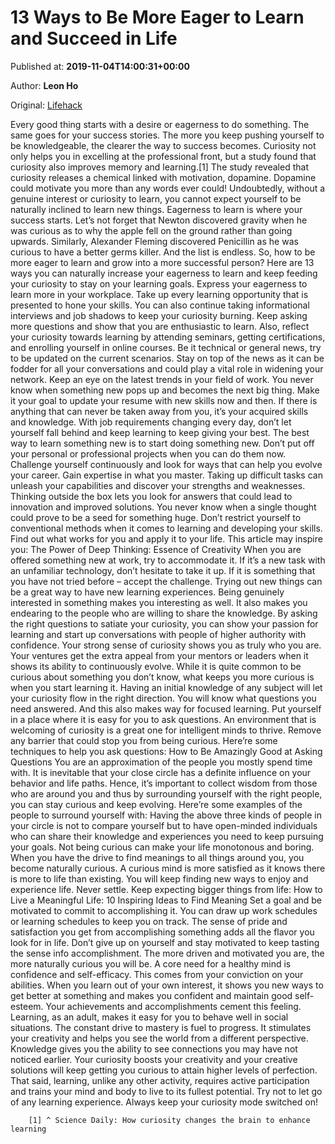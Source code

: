 
# 13 Ways to Be More Eager to Learn and Succeed in Life

Published at: **2019-11-04T14:00:31+00:00**

Author: **Leon Ho**

Original: [Lifehack](https://www.lifehack.org/854928/eager-to-learn)

Every good thing starts with a desire or eagerness to do something. The same goes for your success stories. The more you keep pushing yourself to be knowledgeable, the clearer the way to success becomes.
Curiosity not only helps you in excelling at the professional front, but a study found that curiosity also improves memory and learning.[1] The study revealed that curiosity releases a chemical linked with motivation, dopamine. Dopamine could motivate you more than any words ever could!
Undoubtedly, without a genuine interest or curiosity to learn, you cannot expect yourself to be naturally inclined to learn new things. Eagerness to learn is where your success starts. Let’s not forget that Newton discovered gravity when he was curious as to why the apple fell on the ground rather than going upwards. Similarly, Alexander Fleming discovered Penicillin as he was curious to have a better germs killer. And the list is endless.
So, how to be more eager to learn and grow into a more successful person?
Here are 13 ways you can naturally increase your eagerness to learn and keep feeding your curiosity to stay on your learning goals.
Express your eagerness to learn more in your workplace. Take up every learning opportunity that is presented to hone your skills. You can also continue taking informational interviews and job shadows to keep your curiosity burning. Keep asking more questions and show that you are enthusiastic to learn.
Also, reflect your curiosity towards learning by attending seminars, getting certifications, and enrolling yourself in online courses.
Be it technical or general news, try to be updated on the current scenarios. Stay on top of the news as it can be fodder for all your conversations and could play a vital role in widening your network.
Keep an eye on the latest trends in your field of work. You never know when something new pops up and becomes the next big thing.
Make it your goal to update your resume with new skills now and then. If there is anything that can never be taken away from you, it’s your acquired skills and knowledge. With job requirements changing every day, don’t let yourself fall behind and keep learning to keep giving your best.
The best way to learn something new is to start doing something new. Don’t put off your personal or professional projects when you can do them now.
Challenge yourself continuously and look for ways that can help you evolve your career. Gain expertise in what you master. Taking up difficult tasks can unleash your capabilities and discover your strengths and weaknesses.
Thinking outside the box lets you look for answers that could lead to innovation and improved solutions. You never know when a single thought could prove to be a seed for something huge.
Don’t restrict yourself to conventional methods when it comes to learning and developing your skills. Find out what works for you and apply it to your life. This article may inspire you: The Power of Deep Thinking: Essence of Creativity
When you are offered something new at work, try to accommodate it. If it’s a new task with an unfamiliar technology, don’t hesitate to take it up. If it is something that you have not tried before – accept the challenge.
Trying out new things can be a great way to have new learning experiences.
Being genuinely interested in something makes you interesting as well. It also makes you endearing to the people who are willing to share the knowledge.
By asking the right questions to satiate your curiosity, you can show your passion for learning and start up conversations with people of higher authority with confidence.
Your strong sense of curiosity shows you as truly who you are. Your ventures get the extra appeal from your mentors or leaders when it shows its ability to continuously evolve.
While it is quite common to be curious about something you don’t know, what keeps you more curious is when you start learning it. Having an initial knowledge of any subject will let your curiosity flow in the right direction. You will know what questions you need answered. And this also makes way for focused learning.
Put yourself in a place where it is easy for you to ask questions. An environment that is welcoming of curiosity is a great one for intelligent minds to thrive. Remove any barrier that could stop you from being curious.
Here’re some techniques to help you ask questions: How to Be Amazingly Good at Asking Questions
You are an approximation of the people you mostly spend time with. It is inevitable that your close circle has a definite influence on your behavior and life paths. Hence, it’s important to collect wisdom from those who are around you and thus by surrounding yourself with the right people, you can stay curious and keep evolving.
Here’re some examples of the people to surround yourself with:
Having the above three kinds of people in your circle is not to compare yourself but to have open-minded individuals who can share their knowledge and experiences you need to keep pursuing your goals.
Not being curious can make your life monotonous and boring. When you have the drive to find meanings to all things around you, you become naturally curious.
A curious mind is more satisfied as it knows there is more to life than existing. You will keep finding new ways to enjoy and experience life.
Never settle. Keep expecting bigger things from life: How to Live a Meaningful Life: 10 Inspiring Ideas to Find Meaning
Set a goal and be motivated to commit to accomplishing it. You can draw up work schedules or learning schedules to keep you on track. The sense of pride and satisfaction you get from accomplishing something adds all the flavor you look for in life.
Don’t give up on yourself and stay motivated to keep tasting the sense info accomplishment. The more driven and motivated you are, the more naturally curious you will be.
A core need for a healthy mind is confidence and self-efficacy. This comes from your conviction on your abilities. When you learn out of your own interest, it shows you new ways to get better at something and makes you confident and maintain good self-esteem. Your achievements and accomplishments cement this feeling.
Learning, as an adult, makes it easy for you to behave well in social situations. The constant drive to mastery is fuel to progress. It stimulates your creativity and helps you see the world from a different perspective.
Knowledge gives you the ability to see connections you may have not noticed earlier. Your curiosity boosts your creativity and your creative solutions will keep getting you curious to attain higher levels of perfection.
That said, learning, unlike any other activity, requires active participation and trains your mind and body to live to its fullest potential. Try not to let go of any learning experience. Always keep your curiosity mode switched on!

        [1] ^ Science Daily: How curiosity changes the brain to enhance learning
      
